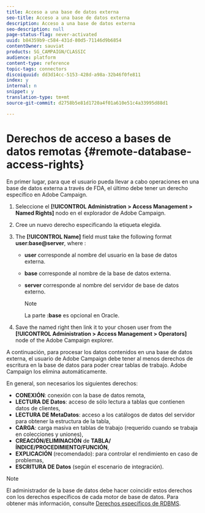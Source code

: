 ```yaml
---
title: Acceso a una base de datos externa
seo-title: Acceso a una base de datos externa
description: Acceso a una base de datos externa
seo-description: null
page-status-flag: never-activated
uuid: b84359b9-c584-431d-80d5-71146d9b6854
contentOwner: sauviat
products: SG_CAMPAIGN/CLASSIC
audience: platform
content-type: reference
topic-tags: connectors
discoiquuid: dd3d14cc-5153-428d-a98a-32b46f0fe811
index: y
internal: n
snippet: y
translation-type: tm+mt
source-git-commit: d2758b5e81d1720a4f01a610e51c4a33995d88d1

---
```



# Derechos de acceso a bases de datos remotas {#remote-database-access-rights}

En primer lugar, para que el usuario pueda llevar a cabo operaciones en una base de datos externa a través de FDA, el último debe tener un derecho específico en Adobe Campaign.

1. Seleccione el **[!UICONTROL Administration > Access Management > Named Rights]** nodo en el explorador de Adobe Campaign.
1. Cree un nuevo derecho especificando la etiqueta elegida.
1. The **[!UICONTROL Name]** field must take the following format **user:base@server**, where :

   * **user** corresponde al nombre del usuario en la base de datos externa.
   * **base** corresponde al nombre de la base de datos externa.
   * **server** corresponde al nombre del servidor de base de datos externo.

      >[!NOTE]
      >
      >La parte **:base** es opcional en Oracle.

1. Save the named right then link it to your chosen user from the **[!UICONTROL Administration > Access Management > Operators]** node of the Adobe Campaign explorer.

A continuación, para procesar los datos contenidos en una base de datos externa, el usuario de Adobe Campaign debe tener al menos derechos de escritura en la base de datos para poder crear tablas de trabajo. Adobe Campaign los elimina automáticamente.

En general, son necesarios los siguientes derechos:

* **CONEXIÓN**: conexión con la base de datos remota,
* **LECTURA DE Datos**: acceso de sólo lectura a tablas que contienen datos de clientes,
* **LECTURA DE MetaDatos**: acceso a los catálogos de datos del servidor para obtener la estructura de la tabla,
* **CARGA**: carga masiva en tablas de trabajo (requerido cuando se trabaja en colecciones y uniones),
* **CREACIÓN/ELIMINACIÓN** de **TABLA/ÍNDICE/PROCEDIMIENTO/FUNCIÓN**,
* **EXPLICACIÓN** (recomendado): para controlar el rendimiento en caso de problemas,
* **ESCRITURA DE Datos** (según el escenario de integración).

>[!NOTE]
>
>El administrador de la base de datos debe hacer coincidir estos derechos con los derechos específicos de cada motor de base de datos. Para obtener más información, consulte [Derechos específicos de RDBMS](https://docs.campaign.adobe.com/doc/AC6.1/en/technicalResources/technicalResources.html).